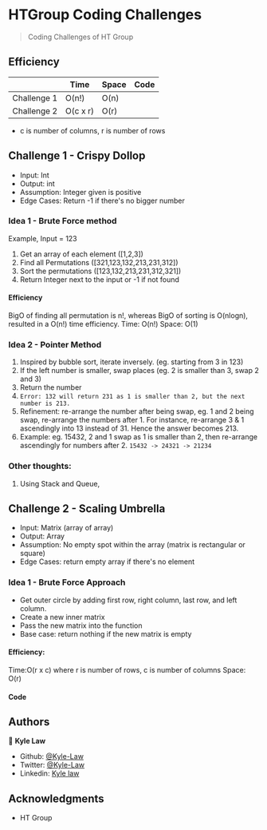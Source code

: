 # HTGroup Coding Challenges

> Coding Challenges of HT Group

## Efficiency

|             | Time     | Space | Code |
| ----------- | -------- | ----- | ---- |
| Challenge 1 | O(n!)    | O(n)  |
| Challenge 2 | O(c x r) | O(r)  |

- c is number of columns, r is number of rows

## Challenge 1 - Crispy Dollop

- Input: Int
- Output: int
- Assumption: Integer given is positive
- Edge Cases: Return -1 if there's no bigger number

### Idea 1 - Brute Force method

Example, Input = 123

1. Get an array of each element ([1,2,3])
2. Find all Permutations ([321,123,132,213,231,312])
3. Sort the permutations ([123,132,213,231,312,321])
4. Return Integer next to the input or -1 if not found

#### Efficiency

BigO of finding all permutation is n!, whereas BigO of sorting is O(nlogn), resulted in a O(n!) time efficiency.
Time: O(n!)
Space: O(1)

### Idea 2 - Pointer Method

1. Inspired by bubble sort, iterate inversely. (eg. starting from 3 in 123)
2. If the left number is smaller, swap places (eg. 2 is smaller than 3, swap 2 and 3)
3. Return the number
4. `Error: 132 will return 231 as 1 is smaller than 2, but the next number is 213.`
5. Refinement: re-arrange the number after being swap, eg. 1 and 2 being swap, re-arrange the numbers after 1. For instance, re-arrange 3 & 1 ascendingly into 13 instead of 31. Hence the answer becomes 213.
6. Example: eg. 15432, 2 and 1 swap as 1 is smaller than 2, then re-arrange ascendingly for numbers after 2. `15432 -> 24321 -> 21234`

### Other thoughts:

1. Using Stack and Queue,

## Challenge 2 - Scaling Umbrella

- Input: Matrix (array of array)
- Output: Array
- Assumption: No empty spot within the array (matrix is rectangular or square)
- Edge Cases: return empty array if there's no element

### Idea 1 - Brute Force Approach

- Get outer circle by adding first row, right column, last row, and left column.
- Create a new inner matrix
- Pass the new matrix into the function
- Base case: return nothing if the new matrix is empty

#### Efficiency:

Time:O(r x c) where r is number of rows, c is number of columns
Space: O(r)

#### Code

## Authors

👤 **Kyle Law**

- Github: [@Kyle-Law](https://github.com/Kyle-Law)
- Twitter: [@Kyle-Law](https://twitter.com/ZhunKhing)
- Linkedin: [Kyle law](https://www.linkedin.com/in/kyle-lawzhunkhing/)

## Acknowledgments

- HT Group
